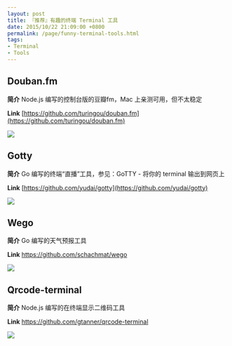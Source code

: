 ```yaml
---
layout: post
title: 『推荐』有趣的终端 Terminal 工具
date: 2015/10/22 21:09:00 +0800
permalink: /page/funny-terminal-tools.html
tags:
- Terminal
- Tools
---
```


## Douban.fm

__简介__ Node.js 编写的控制台版的豆瓣fm，Mac 上亲测可用，但不太稳定

__Link__ [https://github.com/turingou/douban.fm](https://github.com/turingou/douban.fm)


![](https://camo.githubusercontent.com/ca0a75a041cb65d1ad9dddc2e44b1c52903db7d0/687474703a2f2f7777312e73696e61696d672e636e2f6c617267652f36316666306465337477316563696a3364713830626a32306d3430657a3735752e6a7067)

## Gotty

__简介__ Go 编写的终端“直播”工具，参见：GoTTY - 将你的 terminal 输出到网页上

__Link__ [https://github.com/yudai/gotty](https://github.com/yudai/gotty)

![](https://raw.githubusercontent.com/yudai/gotty/master/screenshot.gif)

## Wego

__简介__ Go 编写的天气预报工具

__Link__ https://github.com/schachmat/wego

![](https://camo.githubusercontent.com/c3d2b92671f1ded5d5a9a9ebafdc836527f97269/687474703a2f2f7363686163686d61742e6769746875622e696f2f7765676f2f7765676f2e676966)

## Qrcode-terminal

__简介__ Node.js 编写的在终端显示二维码工具

__Link__ https://github.com/gtanner/qrcode-terminal

![](https://camo.githubusercontent.com/1b87ab92f230c35ff19abf2449e0fd52bea3f124/68747470733a2f2f7261772e6769746875622e636f6d2f6774616e6e65722f7172636f64652d7465726d696e616c2f6d61737465722f6578616d706c652f62617369632e706e67)
